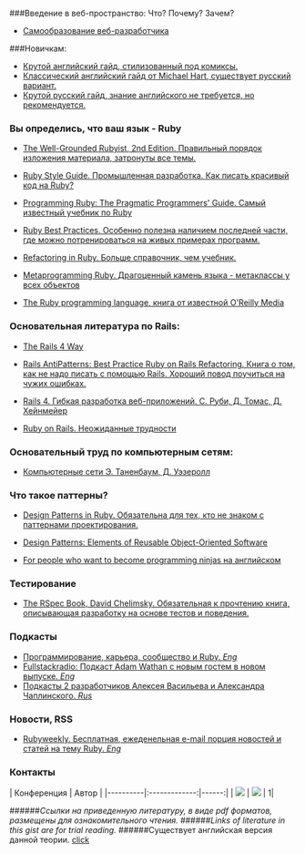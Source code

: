 
###Введение в веб-пространство: Что? Почему? Зачем?
* <a href="https://mkdev.me/book">Самообразование веб-разработчика</a> 


###Новичкам:
* <a href="http://poignant.guide/">Крутой английский гайд, стилизованный под комиксы.</a>
* <a href="https://www.railstutorial.org/">Классический английский гайд от Michael Hart, существует русский вариант.</a>
* <a href="http://rusrails.ru/getting-started-with-rails">Крутой русский гайд, знание английского не требуется, но рекомендуется.</a>


### Вы определись, что ваш язык - Ruby

* <a href="http://www.amazon.com/Well-Grounded-Rubyist-David-Black/dp/1617291692/ref=sr_1_9?s=books&ie=UTF8&qid=1412257416&sr=1-9&keywords=ruby">The Well-Grounded Rubyist, 2nd Edition. Правильный порядок изложения материала, затронуты все темы. </a>


* <a href="https://github.com/arbox/ruby-style-guide/blob/master/README-ruRU.md">Ruby Style Guide. Промышленная разработка. Как писать красивый код на Ruby? </a>

* <a href="https://www.amazon.com/Programming-Ruby-Pragmatic-Programmers-Second/dp/0974514055?ie=UTF8&ref_=asap_bc"> Programming Ruby: The Pragmatic Programmers' Guide. Самый известный учебник по Ruby </a>


* <a href="http://shop.oreilly.com/product/9780596523015.do
"> Ruby Best Practices. Особенно полезна наличием последней части, где можно потренироваться на живых примерах программ. </a>


* <a href="https://www.amazon.com/Refactoring-Ruby-William-C-Wake/dp/0321545044"> Refactoring in Ruby. Больше справочник, чем учебник. </a>

* <a href="https://pragprog.com/book/ppmetr2/metaprogramming-ruby-2">Metaprogramming Ruby. Драгоценный камень языка - метаклассы у всех объектов</a>

* <a href="http://shop.oreilly.com/product/9780596516178.do">The Ruby programming language, книга от известной  O'Reilly Media</a> 

### Основательная литература по Rails:
* <a href="http://www.amazon.com/Rails-Way-Addison-Wesley-Professional-Ruby/dp/0321944275">The Rails 4 Way </a>

* <a href="https://www.amazon.com/Rails-AntiPatterns-Refactoring-Addison-Wesley-Professional/dp/0321604814
">Rails AntiPatterns: Best Practice Ruby on Rails Refactoring. Книга о том, как не надо писать с помощью Rails. Хороший повод поучиться на чужих ошибках. </a>


* <a href="http://www.ozon.ru/context/detail/id/26011201/">Rails 4. Гибкая разработка веб-приложений.   С. Руби, Д. Томас, Д. Хейнмейер </a>

* <a href="https://youtu.be/joDh2Eo4Wr4?list=PLjDTYCGblGbGwTuAFOH2SyZ6wP488Rh0l"> Ruby on Rails. Неожиданные трудности </a>




### Основательный труд по компьютерным сетям:
* <a href="http://www.ozon.ru/context/detail/id/7309924/">Компьютерные сети Э. Таненбаум, Д. Уэзеролл  </a>

### Что такое паттерны?
* <a href="http://www.amazon.com/Design-Patterns-Object-Oriented-Professional-Computing/dp/0201634988">Design Patterns in Ruby. Обязательна для тех, кто не знаком с паттернами проектирования. </a>

* <a href="https://www.amazon.com/Design-Patterns-Ruby-Russ-Olsen/dp/0321490452">Design Patterns: Elements of Reusable Object-Oriented Software  </a>
*  <a href="https://sourcemaking.com/design_patterns">For people who want to become programming ninjas на английском  </a>

### Тестирование
* <a href="https://pragprog.com/book/achbd/the-rspec-book">The RSpec Book, David Chelimsky. Обязательная к прочтению книга, описывающая разработку на основе тестов и поведения. </a>


### Подкасты
* <a href="https://devchat.tv/ruby-rogues"> Программирование, карьера, сообщество и Ruby. *Eng* </a>
* <a href="http://www.fullstackradio.com/"> Fullstackradio: Подкаст Adam Wathan с новым гостем в новом выпуске. *Eng* </a>
* <a href="http://www.rwpod.com/"> Подкасты 2 разработчиков Алексея Васильева и Александра Чаплинского. *Rus* </a>

### Новости, RSS
* <a href="http://rubyweekly.com/issues"> Rubyweekly. Бесплатная, ежеденельная e-mail порция новостей и статей на тему Ruby. *Eng* </a>

### Контакты

| Конференция |      Автор      |
|----------|:-------------:|------:|
| [<img src="http://i-cdn.phonearena.com/images/article/52251-thumb/Telegram-secure-instant-messaging-app-review-encrypted-speed.jpg">](https://telegram.me/rubylang) | [<img src="https://pp.vk.me/c630931/v630931506/2ab56/L-7WQ-DfJrU.jpg">](https://telegram.me/Eugene_Shved) | 1|

######*Ссылки на приведенную литературу, в виде pdf форматов, размещены для ознакомительного чтения.*
######*Links of literature in this gist are for trial reading.*
######Существует английская версия данной теории. <a href="https://github.com/Evshved/Ruby-Rails-theory/blob/master/EngVersion.md"> click </a>
